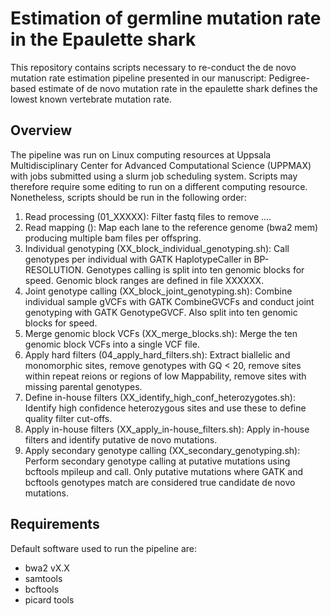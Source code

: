 # Estimation of germline mutation rate in the Epaulette shark

This repository contains scripts necessary to re-conduct the de novo mutation rate estimation pipeline presented in our manuscript:
Pedigree-based estimate of de novo mutation rate in the epaulette shark defines the lowest known vertebrate mutation rate.

## Overview
The pipeline was run on Linux computing resources at Uppsala Multidisciplinary Center for Advanced Computational Science (UPPMAX) with jobs submitted using a slurm job scheduling system. Scripts may therefore require some editing to run on a different computing resource. Nonetheless, scripts should be run in the following order:

1. Read processing (01_XXXXX): Filter fastq files to remove ....
2. Read mapping (): Map each lane to the reference genome (bwa2 mem) producing multiple bam files per offspring.
3. Individual genotyping (XX_block_individual_genotyping.sh): Call genotypes per individual with GATK HaplotypeCaller in BP-RESOLUTION. Genotypes calling is split into ten genomic blocks for speed. Genomic block ranges are defined in file XXXXXX.
4. Joint genotype calling (XX_block_joint_genotyping.sh): Combine individual sample gVCFs with GATK CombineGVCFs and conduct joint genotyping with GATK GenotypeGVCF. Also split into ten genomic blocks for speed.
5. Merge genomic block VCFs (XX_merge_blocks.sh): Merge the ten genomic block VCFs into a single VCF file.
6. Apply hard filters (04_apply_hard_filters.sh): Extract biallelic and monomorphic sites, remove genotypes with GQ < 20, remove sites within repeat reions or regions of low Mappability, remove sites with missing parental genotypes.
7. Define in-house filters (XX_identify_high_conf_heterozygotes.sh): Identify high confidence heterozygous sites and use these to define quality filter cut-offs. 
8. Apply in-house filters (XX_apply_in-house_filters.sh): Apply in-house filters and identify putative de novo mutations. 
9. Apply secondary genotype calling (XX_secondary_genotyping.sh): Perform secondary genotype calling at putative mutations using bcftools mpileup and call. Only putative mutations where GATK and bcftools genotypes match are considered true candidate de novo mutations. 

## Requirements 

Default software used to run the pipeline are:
- bwa2 vX.X
- samtools
- bcftools
- picard tools
